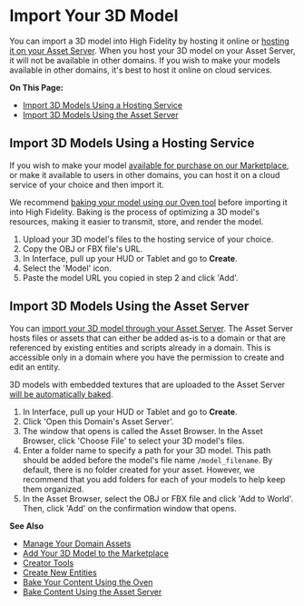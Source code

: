 # Import Your 3D Model

You can import a 3D model into High Fidelity by hosting it online or [hosting it on your Asset Server](../../host/manage-assets.html). When you host your 3D model on your Asset Server, it will not be available in other domains. If you wish to make your models available in other domains, it's best to host it online on cloud services.

**On This Page:**
+ [Import 3D Models Using a Hosting Service](#import-3d-models-using-a-hosting-service)
+ [Import 3D Models Using the Asset Server](#import-3d-models-using-the-asset-server)

## Import 3D Models Using a Hosting Service

If you wish to make your model [available for purchase on our Marketplace](../../sell/add-item/upload-model.html), or make it available to users in other domains, you can host it on a cloud service of your choice and then import it.

We recommend [baking your model using our Oven tool](../../host/oven.html) before importing it into High Fidelity. Baking is the process of optimizing a 3D model's resources, making it easier to transmit, store, and render the model.

1. Upload your 3D model's files to the hosting service of your choice.
2. Copy the OBJ or FBX file's URL.
3. In Interface, pull up your HUD or Tablet and go to **Create**.
4. Select the 'Model' icon.
5. Paste the model URL you copied in step 2 and click 'Add'.


## Import 3D Models Using the Asset Server

You can [import your 3D model through your Asset Server](../../host/manage-assets.html#add-an-asset-to-the-asset-server). The Asset Server hosts files or assets that can either be added as-is to a domain or that are referenced by existing entities and scripts already in a domain. This is accessible only in a domain where you have the permission to create and edit an entity.

3D models with embedded textures that are uploaded to the Asset Server [will be automatically baked](../../host/manage-assets.html#bake-an-asset).

1. In Interface, pull up your HUD or Tablet and go to **Create**.
2. Click 'Open this Domain's Asset Server'.
3. The window that opens is called the Asset Browser. In the Asset Browser, click 'Choose File' to select your 3D model's files.
4. Enter a folder name to specify a path for your 3D model. This path should be added before the model's file name `/model_filename`. By default, there is no folder created for your asset. However, we recommend that you add folders for each of your models to help keep them organized.
5. In the Asset Browser, select the OBJ or FBX file and click 'Add to World'. Then, click 'Add' on the confirmation window that opens.



**See Also**

+ [Manage Your Domain Assets](../../host/manage-assets.html#add-an-asset-to-the-asset-server)
+ [Add Your 3D Model to the Marketplace](../../sell/add-item/upload-model.html)
+ [Creator Tools](../tools.html)
+ [Create New Entities](../entities/create-entities.html)
+ [Bake Your Content Using the Oven](../../host/oven.html)
+ [Bake Content Using the Asset Server](../../host/manage-assets.html#bake-an-asset)